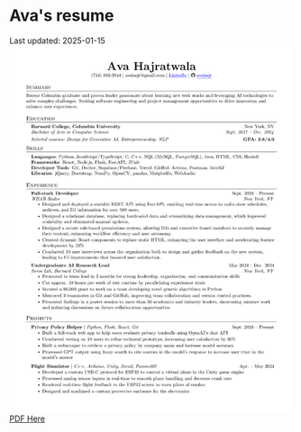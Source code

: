 # Ava's resume
Last updated: 2025-01-15
![Resume](./Ava_Hajratwala_resume_2025-01-15.png)
[PDF Here](./Ava_Hajratwala_resume_2025-01-15.pdf)

